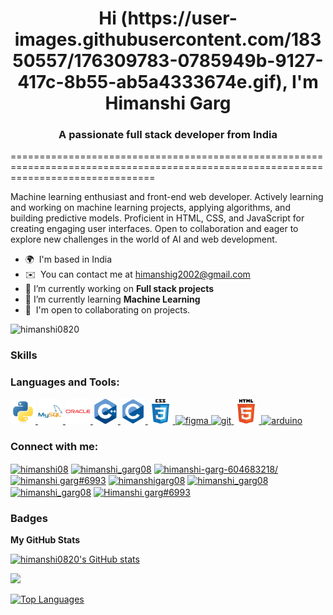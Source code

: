 <h1 align="center">Hi (https://user-images.githubusercontent.com/18350557/176309783-0785949b-9127-417c-8b55-ab5a4333674e.gif), I'm Himanshi Garg</h1>
<h3 align="center">A passionate full stack developer from India</h3>
=====================================================================================================================================

Machine learning enthusiast and front-end web developer. Actively learning and working on machine learning projects, applying algorithms, and building predictive models. Proficient in HTML, CSS, and JavaScript for creating engaging user interfaces. Open to collaboration and eager to explore new challenges in the world of AI and web development.

* 🌍  I'm based in India
* ✉️  You can contact me at [himanshig2002@gmail.com](mailto:himanshig2002@gmail.com)
* 🔭 I’m currently working on **Full stack projects**
* 🌱 I’m currently learning **Machine Learning**
* 🤝  I'm open to collaborating on projects.

<p align="left"> <img src="https://komarev.com/ghpvc/?username=himanshi0820&label=Profile%20views&color=0e75b6&style=flat" alt="himanshi0820" /> </p>

### Skills

<p align="left">
<h3 align="left">Languages and Tools:</h3>
<p align="left"><a href="https://www.python.org" target="_blank" rel="noreferrer"> <img src="https://raw.githubusercontent.com/devicons/devicon/master/icons/python/python-original.svg" alt="python" width="40" height="40"/> </a><a href="https://www.mysql.com/" target="_blank" rel="noreferrer"> <img src="https://raw.githubusercontent.com/devicons/devicon/master/icons/mysql/mysql-original-wordmark.svg" alt="mysql" width="40" height="40"/> </a> <a href="https://www.oracle.com/" target="_blank" rel="noreferrer"> <img src="https://raw.githubusercontent.com/devicons/devicon/master/icons/oracle/oracle-original.svg" alt="oracle" width="40" height="40"/> </a> <a href="https://www.w3schools.com/cpp/" target="_blank" rel="noreferrer"> <img src="https://raw.githubusercontent.com/devicons/devicon/master/icons/cplusplus/cplusplus-original.svg" alt="cplusplus" width="40" height="40"/> </a><a href="https://www.cprogramming.com/" target="_blank" rel="noreferrer"> <img src="https://raw.githubusercontent.com/devicons/devicon/master/icons/c/c-original.svg" alt="c" width="40" height="40"/> </a> <a href="https://www.w3schools.com/css/" target="_blank" rel="noreferrer"> <img src="https://raw.githubusercontent.com/devicons/devicon/master/icons/css3/css3-original-wordmark.svg" alt="css3" width="40" height="40"/> </a> <a href="https://www.figma.com/" target="_blank" rel="noreferrer"> <img src="https://www.vectorlogo.zone/logos/figma/figma-icon.svg" alt="figma" width="40" height="40"/> </a> <a href="https://git-scm.com/" target="_blank" rel="noreferrer"> <img src="https://www.vectorlogo.zone/logos/git-scm/git-scm-icon.svg" alt="git" width="40" height="40"/> </a> <a href="https://www.w3.org/html/" target="_blank" rel="noreferrer"> <img src="https://raw.githubusercontent.com/devicons/devicon/master/icons/html5/html5-original-wordmark.svg" alt="html5" width="40" height="40"/> </a> <a href="https://www.arduino.cc/" target="_blank" rel="noreferrer"> <img src="https://cdn.worldvectorlogo.com/logos/arduino-1.svg" alt="arduino" width="40" height="40"/> </a></p>

<h3 align="left">Connect with me:</h3>
<p align="left">
  
<a href="https://codepen.io/himanshi08" target="blank"><img align="center" src="https://raw.githubusercontent.com/rahuldkjain/github-profile-readme-generator/master/src/images/icons/Social/codepen.svg" alt="himanshi08" height="30" width="40" /></a>
<a href="https://twitter.com/himanshi_garg08" target="blank"><img align="center" src="https://raw.githubusercontent.com/rahuldkjain/github-profile-readme-generator/master/src/images/icons/Social/twitter.svg" alt="himanshi_garg08" height="30" width="40" /></a>
<a href="https://linkedin.com/in/himanshi-garg-604683218/" target="blank"><img align="center" src="https://raw.githubusercontent.com/rahuldkjain/github-profile-readme-generator/master/src/images/icons/Social/linked-in-alt.svg" alt="himanshi-garg-604683218/" height="30" width="40" /></a>
<a href="https://instagram.com/himanshi garg#6993" target="blank"><img align="center" src="https://raw.githubusercontent.com/rahuldkjain/github-profile-readme-generator/master/src/images/icons/Social/instagram.svg" alt="himanshi garg#6993" height="30" width="40" /></a>
<a href="https://www.codechef.com/users/himanshigarg08" target="blank"><img align="center" src="https://cdn.jsdelivr.net/npm/simple-icons@3.1.0/icons/codechef.svg" alt="himanshigarg08" height="30" width="40" /></a>
<a href="https://www.hackerrank.com/himanshi_garg08" target="blank"><img align="center" src="https://raw.githubusercontent.com/rahuldkjain/github-profile-readme-generator/master/src/images/icons/Social/hackerrank.svg" alt="himanshi_garg08" height="30" width="40" /></a>
<a href="https://www.leetcode.com/himanshi_garg08" target="blank"><img align="center" src="https://raw.githubusercontent.com/rahuldkjain/github-profile-readme-generator/master/src/images/icons/Social/leet-code.svg" alt="himanshi_garg08" height="30" width="40" /></a>
<a href="https://discord.gg/Himanshi garg#6993" target="blank"><img align="center" src="https://raw.githubusercontent.com/rahuldkjain/github-profile-readme-generator/master/src/images/icons/Social/discord.svg" alt="Himanshi garg#6993" height="30" width="40" /></a>
</p>

### Badges

<b>My GitHub Stats</b>

<a href="http://www.github.com/himanshi0820"><img src="https://github-readme-stats.vercel.app/api?username=himanshi0820&show_icons=true&hide=&count_private=true&title_color=0891b2&text_color=ffffff&icon_color=0891b2&bg_color=000000&hide_border=true&show_icons=true" alt="himanshi0820's GitHub stats" /></a>

<a href="http://www.github.com/himanshi0820"><img src="https://github-readme-streak-stats.herokuapp.com/?user=himanshi0820&stroke=ffffff&background=000000&ring=0891b2&fire=0891b2&currStreakNum=ffffff&currStreakLabel=0891b2&sideNums=ffffff&sideLabels=ffffff&dates=ffffff&hide_border=true" /></a>

<!-- <a href="http://www.github.com/Himanshigarg08"><img src="https://github-readme-activity-graph.cyclic.app/graph?username=Himanshigarg08&bg_color=000000&color=ffffff&line=0891b2&point=ffffff&area_color=000000&area=true&hide_border=true&custom_title=GitHub%20Commits%20Graph" alt="GitHub Commits Graph" /></a> -->

<a href="https://github.com/himanshi0820" align="left"><img src="https://github-readme-stats.vercel.app/api/top-langs/?username=himanshi0820&langs_count=10&title_color=0891b2&text_color=ffffff&icon_color=0891b2&bg_color=000000&hide_border=true&locale=en&custom_title=Top%20%Languages" alt="Top Languages" /></a>

